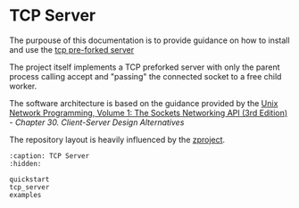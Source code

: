 # TCP Server

The purpouse of this documentation is to provide guidance on how to install and
use the [tcp pre-forked server](https://github.com/IlievIliya92/tcp_server)

The project itself implements a TCP preforked server with only the parent process
calling accept and "passing" the connected socket to a free child worker.

The software architecture is based on the guidance provided by the
[Unix Network Programming, Volume 1: The Sockets Networking API (3rd Edition)](https://www.amazon.com/Unix-Network-Programming-Sockets-Networking/dp/0131411551) - *Chapter 30. Client-Server Design Alternatives*

The repository layout is heavily influenced by the [zproject](https://github.com/zeromq/zproject).

```{toctree}
:caption: TCP Server
:hidden:

quickstart
tcp_server
examples
```
